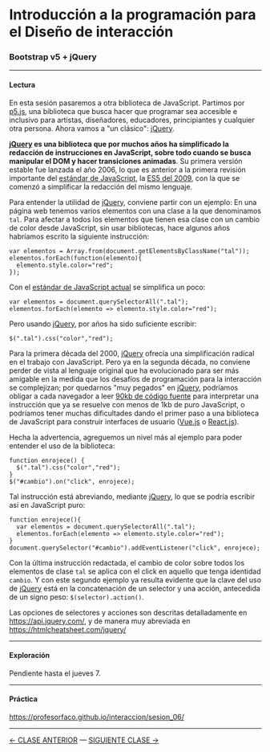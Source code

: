 # Introducción a la programación para el Diseño de interacción

### Bootstrap v5 + jQuery

- - - - - - - - 

#### Lectura

En esta sesión pasaremos a otra biblioteca de JavaScript. Partimos por [p5.js](https://p5js.org/es/), una biblioteca que busca hacer que programar sea accesible e inclusivo para artistas, diseñadores, educadores, principiantes y cualquier otra persona. Ahora vamos a "un clásico": [jQuery](https://jquery.com/). 

**[jQuery](https://jquery.com/) es una biblioteca que por muchos años ha simplificado la redacción de instrucciones en JavaScript, sobre todo cuando se busca manipular el DOM y hacer transiciones animadas**. Su primera versión estable fue lanzada el año 2006, lo que es anterior a la primera revisión importante del [estándar de JavaScript](https://en.wikipedia.org/wiki/ECMAScript), la [ES5 del 2009](https://www.w3schools.com/js/js_es5.asp), con la que se comenzó a simplificar la redacción del mismo lenguaje.

Para entender la utilidad de [jQuery](https://jquery.com/), conviene partir con un ejemplo: En una página web tenemos varios elementos con una clase a la que denominamos `tal`. Para afectar a todos los elementos que tienen esa clase con un cambio de color desde JavaScript, sin usar bibliotecas, hace algunos años habríamos escrito la siguiente instrucción:

```
var elementos = Array.from(document.getElementsByClassName("tal"));
elementos.forEach(function(elemento){
  elemento.style.color="red";
});
```

Con el [estándar de JavaScript actual](https://www.w3schools.com/js/js_versions.asp) se simplifica un poco:

```
var elementos = document.querySelectorAll(".tal");
elementos.forEach(elemento => elemento.style.color="red");
```

Pero usando [jQuery](https://jquery.com/), por años ha sido suficiente escribir:

```
$(".tal").css("color","red");
```

Para la primera década del 2000, [jQuery](https://jquery.com/) ofrecía una simplificación radical en el trabajo con JavaScript. Pero ya en la segunda década, no conviene perder de vista al lenguaje original que ha evolucionado para ser más amigable en la medida que los desafíos de programación para la interacción se complejizan; por quedarnos "muy pegados" en [jQuery](https://jquery.com/), podríamos obligar a cada navegador a leer [90kb de código fuente](https://code.jquery.com/jquery-3.6.0.min.js) para interpretar una instrucción que ya se resuelve con menos de 1kb de puro JavaScript, o podríamos tener muchas dificultades dando el primer paso a una biblioteca de JavaScript para construir interfaces de usuario ([Vue.js](https://v3.vuejs.org/) o [React.js](https://es.reactjs.org/)).

Hecha la advertencia, agreguemos un nivel más al ejemplo para poder entender el uso de la biblioteca: 

```
function enrojece() {
  $(".tal").css("color","red");
}
$("#cambio").on("click", enrojece);
```

Tal instrucción está abreviando, mediante [jQuery](https://jquery.com/), lo que se podría escribir así en JavaScript puro:

```
function enrojece(){
  var elementos = document.querySelectorAll(".tal");
  elementos.forEach(elemento => elemento.style.color="red");  
}
document.querySelector("#cambio").addEventListener("click", enrojece);
```

Con la última instrucción redactada, el cambio de color sobre todos los elementos de clase `tal` se aplica con el click en aquello que tenga identidad `cambio`. Y con este segundo ejemplo ya resulta evidente que la clave del uso de [jQuery](https://jquery.com/) está en la concatenación de un selector y una acción, antecedida de un signo peso: `$(selector).action()`. 

Las opciones de selectores y acciones son descritas detalladamente en https://api.jquery.com/, y de manera muy abreviada en https://htmlcheatsheet.com/jquery/

- - - - - - -

#### Exploración

Pendiente hasta el jueves 7.

- - - - - - -

#### Práctica

https://profesorfaco.github.io/interaccion/sesion_06/

- - - - - - - 


[← CLASE ANTERIOR](https://github.com/profesorfaco/interaccion/tree/main/sesion_05) — [SIGUIENTE CLASE →](https://github.com/profesorfaco/interaccion/tree/main/sesion_07)
